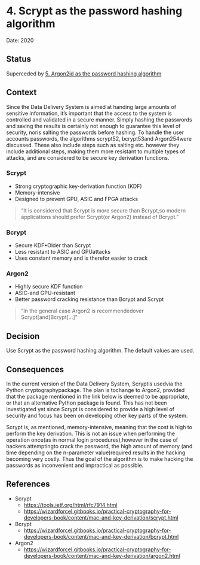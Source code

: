 # 4. Scrypt as the password hashing algorithm

Date: 2020

## Status

Superceded by [5. Argon2id as the password hashing algorithm](0005-argon2id-as-the-password-hashing-algorithm.md)

## Context

Since the Data Delivery System is aimed at handing large amounts of sensitive information, it’s important that the access to the system is controlled and validated in a secure manner. Simply hashing the passwords and saving the results is certainly not enough to guarantee this level of security, noris salting the passwords before hashing. To handle the user accounts passwords, the algorithms scrypt52, bcrypt53and Argon254were discussed. These also include steps such as salting etc. however they include additional steps, making them more resistant to multiple types of attacks, and are considered to be secure key derivation functions.

### Scrypt

- Strong cryptographic key-derivation function (KDF)
- Memory-intensive
- Designed to prevent GPU, ASIC and FPGA attacks

> “It is considered that Scrypt is more secure than Bcrypt,so modern applications should prefer Scrypt(or Argon2) instead of Bcrypt.”

### Bcrypt

- Secure KDF•Older than Scrypt
- Less resistant to ASIC and GPUattacks
- Uses constant memory and is therefor easier to crack

### Argon2

- Highly secure KDF function
- ASIC-and GPU-resistant
- Better password cracking resistance than Bcrypt and Scrypt

> “In the general case Argon2 is recommendedover Scrypt[and]Bcrypt[...]”

## Decision

Use Scrypt as the password hashing algorithm. The default values are used.

## Consequences

In the current version of the Data Delivery System, Scryptis usedvia the Python cryptographypackage. The plan is tochange to Argon2, provided that the package mentioned in the link below is deemed to be appropriate, or that an alternative Python package is found. This has not been investigated yet since Scrypt is considered to provide a high level of security and focus has been on developing other key parts of the system.

Scrypt is, as mentioned, memory-intensive, meaning that the cost is high to perform the key derivation. This is not an issue when performing the operation once(as in normal login procedures),however in the case of hackers attemptingto crack the password, the high amount of memory (and time depending on the n-parameter value)required results in the hacking becoming very costly. Thus the goal of the algorithm is to make hacking the passwords as inconvenient and impractical as possible.

## References

- Scrypt
  - https://tools.ietf.org/html/rfc7914.html
  - https://wizardforcel.gitbooks.io/practical-cryptography-for-developers-book/content/mac-and-key-derivation/scrypt.html
- Bcrypt
  - https://wizardforcel.gitbooks.io/practical-cryptography-for-developers-book/content/mac-and-key-derivation/bcrypt.html
- Argon2
  - https://wizardforcel.gitbooks.io/practical-cryptography-for-developers-book/content/mac-and-key-derivation/argon2.html
